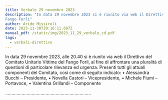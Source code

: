 ```yaml
---
title: Verbale 29 novembre 2023
description: "In data 29 novembre 2023 si è riunito via web il Direttivo del Comitato Unitario Vittime del
Fango Forli"
author: Aride Missiroli
date: 2023-11-30T20:16:11.697Z
manual_pdf: /static/img/2023_11_29_verbale_cd.pdf
tags:
  - verbali-direttivo
---
```

In data 29 novembre 2023, alle 20.40 si è riunito via web il Direttivo del Comitato Unitario Vittime del
Fango Forli, al fine di affrontare una pluralità di questioni di particolare rilevanza ed urgenza.
Presenti tutti gli attuali componenti del Comitato, così come di seguito indicato:
• Alessandra Bucchi – Presidente,
• Novella Castori – Vicepresidente,
• Michele Fiumi – Portavoce,
• Valentina Grillandi – Componente

.﻿...................................................................